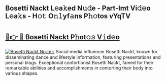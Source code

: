 ## Bosetti Nackt L𝚎a𝚔ed N𝚞𝚍e - Part-lmt Vi𝚍𝚎o L𝚎a𝚔s - H𝚘𝚝 O𝚗𝚕yf𝚊ns P𝚑𝚘tos vYqTV

# <h2><a href="http://kf351a.oniu.top/?m=Bosetti+Nackt">🔗👉 🔴 Bosetti Nackt P𝚑ot𝚘𝚜 V𝚒d𝚎o</a></h2>

[![Bosetti Nackt Nu𝚍e𝚜](https://i.imgur.com/0qMVB7G.gif)](http://kf351a.oniu.top/?m=Bosetti+Nackt)
Social media influencer Bosetti Nackt, known for disseminating dance and lifestyle information, featuring presentations and personal blogs. Exceptional contortionist Bosetti Nackt, famed for their remarkable abilities and accomplishments in contorting their body into various shapes.  
